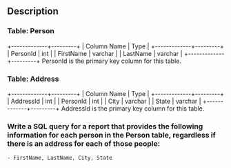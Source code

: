 ## Description

### Table: Person

+-------------+---------+
| Column Name | Type |
+-------------+---------+
| PersonId | int |
| FirstName | varchar |
| LastName | varchar |
+-------------+---------+
PersonId is the primary key column for this table.

### Table: Address

+-------------+---------+
| Column Name | Type |
+-------------+---------+
| AddressId | int |
| PersonId | int |
| City | varchar |
| State | varchar |
+-------------+---------+
AddressId is the primary key column for this table.

### Write a SQL query for a report that provides the following information for each person in the Person table, regardless if there is an address for each of those people:

    - FirstName, LastName, City, State
